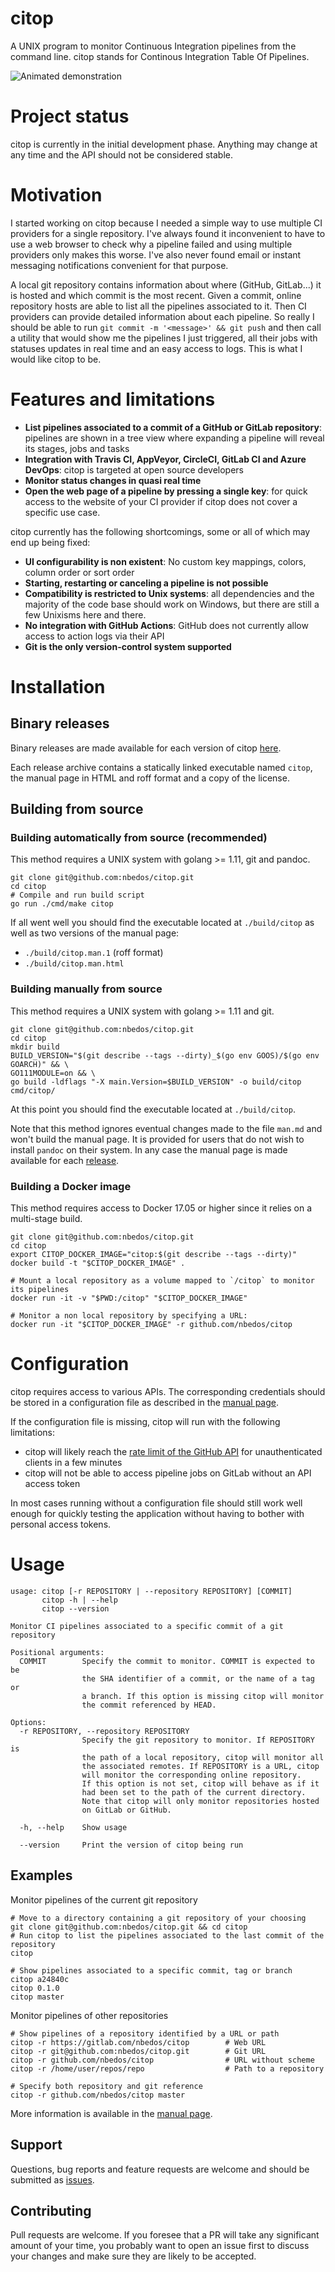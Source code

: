 # citop
A UNIX program to monitor Continuous Integration pipelines from the command line.
citop stands for Continous Integration Table Of Pipelines.

![Animated demonstration](demo.svg)

# Project status
citop is currently in the initial development phase. Anything may change at any time and the API
should not be considered stable.

# Motivation
I started working on citop because I needed a simple way to use multiple CI providers for a single
repository. I've always found it inconvenient to have to use a web browser to check why a pipeline
failed and using multiple providers only makes this worse. I've also never found email or instant
messaging notifications convenient for that purpose.

A local git repository contains information about where (GitHub, GitLab...) it is hosted
 and which commit is the most recent. Given a commit, online repository hosts are able to list
all the pipelines associated to it. Then CI providers can provide detailed information about each
pipeline. So really I should be able to run `git commit -m '<message>' && git push` and then call a
utility that would show me the pipelines I just triggered, all their jobs with statuses updates in
real time and an easy access to logs. This is what I would like citop to be.

# Features and limitations
* **List pipelines associated to a commit of a GitHub or GitLab repository**: pipelines are shown in
a tree view where expanding a pipeline will reveal its stages, jobs and tasks 
* **Integration with Travis CI, AppVeyor, CircleCI, GitLab CI and Azure DevOps**: citop is
targeted at open source developers
* **Monitor status changes in quasi real time**
* **Open the web page of a pipeline by pressing a single key**: for quick access to the website of
your CI provider if citop does not cover a specific use case.


citop currently has the following shortcomings, some or all of which may end up being fixed:
* **UI configurability is non existent**: No custom key mappings, colors, column order or sort order
* **Starting, restarting or canceling a pipeline is not possible**
* **Compatibility is restricted to Unix systems**: all dependencies and the majority of the code base
should work on Windows, but there are still a few Unixisms here and there.
* **No integration with GitHub Actions**: GitHub does not currently allow access to action logs
via their API
* **Git is the only version-control system supported**

# Installation
## Binary releases
Binary releases are made available for each version of citop 
[here](https://github.com/nbedos/citop/releases).

Each release archive contains a statically linked executable named `citop`, the manual page
in HTML and roff format and a copy of the license. 

## Building from source
### Building automatically from source (recommended)
This method requires a UNIX system with golang >= 1.11, git and pandoc.
```shell
git clone git@github.com:nbedos/citop.git
cd citop
# Compile and run build script
go run ./cmd/make citop
```

If all went well you should find the executable located at `./build/citop` as well as two versions
of the manual page:
* `./build/citop.man.1` (roff format)
* `./build/citop.man.html`

### Building manually from source
This method requires a UNIX system with golang >= 1.11 and git.
```shell
git clone git@github.com:nbedos/citop.git
cd citop
mkdir build
BUILD_VERSION="$(git describe --tags --dirty)_$(go env GOOS)/$(go env GOARCH)" && \
GO111MODULE=on && \
go build -ldflags "-X main.Version=$BUILD_VERSION" -o build/citop cmd/citop/
```

At this point you should find the executable located at `./build/citop`.

Note that this method ignores eventual changes made to the file `man.md` and won't build the manual
page. It is provided for users that do not wish to install `pandoc` on their system. In any case
the manual page is made available for each [release](https://github.com/nbedos/citop/releases). 

### Building a Docker image
This method requires access to Docker 17.05 or higher since it relies on a multi-stage build.
```shell
git clone git@github.com:nbedos/citop.git
cd citop
export CITOP_DOCKER_IMAGE="citop:$(git describe --tags --dirty)"
docker build -t "$CITOP_DOCKER_IMAGE" .

# Mount a local repository as a volume mapped to `/citop` to monitor its pipelines 
docker run -it -v "$PWD:/citop" "$CITOP_DOCKER_IMAGE"

# Monitor a non local repository by specifying a URL:
docker run -it "$CITOP_DOCKER_IMAGE" -r github.com/nbedos/citop
```

# Configuration
citop requires access to various APIs. The corresponding credentials should be stored in a
configuration file as described in the [manual page](https://nbedos.github.io/citop/citop.man).

If the configuration file is missing, citop will run with the following limitations:
* citop will likely reach the [rate limit of the GitHub API](https://developer.github.com/v3/#rate-limiting)
for unauthenticated clients in a few minutes
* citop will not be able to access pipeline jobs on GitLab without an API access token
    
In most cases running without a configuration file should still work well enough for quickly
testing the application without having to bother with personal access tokens.

# Usage
```
usage: citop [-r REPOSITORY | --repository REPOSITORY] [COMMIT]
       citop -h | --help
       citop --version

Monitor CI pipelines associated to a specific commit of a git repository

Positional arguments:
  COMMIT        Specify the commit to monitor. COMMIT is expected to be
                the SHA identifier of a commit, or the name of a tag or
                a branch. If this option is missing citop will monitor
                the commit referenced by HEAD.

Options:
  -r REPOSITORY, --repository REPOSITORY
                Specify the git repository to monitor. If REPOSITORY is
                the path of a local repository, citop will monitor all
                the associated remotes. If REPOSITORY is a URL, citop
                will monitor the corresponding online repository.
                If this option is not set, citop will behave as if it
                had been set to the path of the current directory.
                Note that citop will only monitor repositories hosted
                on GitLab or GitHub.

  -h, --help    Show usage

  --version     Print the version of citop being run
```

## Examples
Monitor pipelines of the current git repository
```shell
# Move to a directory containing a git repository of your choosing
git clone git@github.com:nbedos/citop.git && cd citop
# Run citop to list the pipelines associated to the last commit of the repository 
citop

# Show pipelines associated to a specific commit, tag or branch
citop a24840c
citop 0.1.0
citop master
```

Monitor pipelines of other repositories
```shell
# Show pipelines of a repository identified by a URL or path
citop -r https://gitlab.com/nbedos/citop        # Web URL
citop -r git@github.com:nbedos/citop.git        # Git URL
citop -r github.com/nbedos/citop                # URL without scheme
citop -r /home/user/repos/repo                  # Path to a repository

# Specify both repository and git reference
citop -r github.com/nbedos/citop master
```

More information is available in the [manual page](https://nbedos.github.io/citop/citop.man).


## Support
Questions, bug reports and feature requests are welcome and should be submitted as
[issues](https://github.com/nbedos/citop/issues).

## Contributing
Pull requests are welcome. If you foresee that a PR will take any significant amount of your time,
you probably want to open an issue first to discuss your changes and make sure they are
likely to be accepted.
